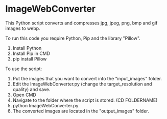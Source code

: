 # ImageWebConverter
This Python script converts and compresses jpg, jpeg, png, bmp and gif images to webp.

To run this code you require Python, Pip and the library "Pillow".

1. Install Python
2. Install Pip in CMD
3. pip install Pillow

To use the script:

1. Put the images that you want to convert into the "input_images" folder.
2. Edit the ImageWebConverter.py (change the target_resolution and quality) and save.
3. Open CMD
4. Navigate to the folder where the script is stored. (CD FOLDERNAME)
5. python ImageWebConverter.py
6. The converted images are located in the "output_images" folder.

